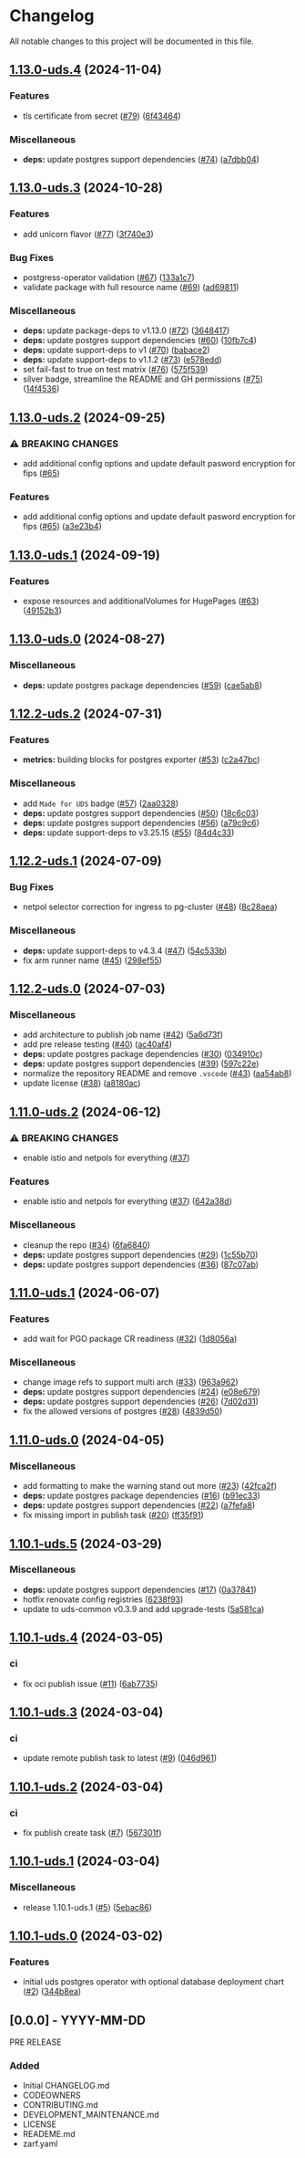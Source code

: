 # Changelog

All notable changes to this project will be documented in this file.

## [1.13.0-uds.4](https://github.com/defenseunicorns/uds-package-postgres-operator/compare/v1.13.0-uds.3...v1.13.0-uds.4) (2024-11-04)


### Features

* tls certificate from secret ([#79](https://github.com/defenseunicorns/uds-package-postgres-operator/issues/79)) ([6f43464](https://github.com/defenseunicorns/uds-package-postgres-operator/commit/6f43464a2827e6937d3f5027e5e6efdd5c19483f))


### Miscellaneous

* **deps:** update postgres support dependencies ([#74](https://github.com/defenseunicorns/uds-package-postgres-operator/issues/74)) ([a7dbb04](https://github.com/defenseunicorns/uds-package-postgres-operator/commit/a7dbb04902ed3e913347615094dabb4d45c002f3))

## [1.13.0-uds.3](https://github.com/defenseunicorns/uds-package-postgres-operator/compare/v1.13.0-uds.2...v1.13.0-uds.3) (2024-10-28)


### Features

* add unicorn flavor ([#77](https://github.com/defenseunicorns/uds-package-postgres-operator/issues/77)) ([3f740e3](https://github.com/defenseunicorns/uds-package-postgres-operator/commit/3f740e3f94a26b6c2b06c15e5c225ce56594c860))


### Bug Fixes

* postgress-operator validation ([#67](https://github.com/defenseunicorns/uds-package-postgres-operator/issues/67)) ([133a1c7](https://github.com/defenseunicorns/uds-package-postgres-operator/commit/133a1c7f28b74756f558c65a2d99345271dc8ce7))
* validate package with full resource name ([#69](https://github.com/defenseunicorns/uds-package-postgres-operator/issues/69)) ([ad69811](https://github.com/defenseunicorns/uds-package-postgres-operator/commit/ad6981150033aac60d59c1686170161a512952df))


### Miscellaneous

* **deps:** update package-deps to v1.13.0 ([#72](https://github.com/defenseunicorns/uds-package-postgres-operator/issues/72)) ([3648417](https://github.com/defenseunicorns/uds-package-postgres-operator/commit/3648417eadc11b246f58ff3e42e5a984d4272936))
* **deps:** update postgres support dependencies ([#60](https://github.com/defenseunicorns/uds-package-postgres-operator/issues/60)) ([10fb7c4](https://github.com/defenseunicorns/uds-package-postgres-operator/commit/10fb7c4aa93b582b5bf260b6e41227595ea45ec4))
* **deps:** update support-deps to v1 ([#70](https://github.com/defenseunicorns/uds-package-postgres-operator/issues/70)) ([babace2](https://github.com/defenseunicorns/uds-package-postgres-operator/commit/babace2ee72587f2438aa584ec352061e54b5414))
* **deps:** update support-deps to v1.1.2 ([#73](https://github.com/defenseunicorns/uds-package-postgres-operator/issues/73)) ([e578edd](https://github.com/defenseunicorns/uds-package-postgres-operator/commit/e578edd3ab97870d86157dbcbaf1bb971001801b))
* set fail-fast to true on test matrix ([#76](https://github.com/defenseunicorns/uds-package-postgres-operator/issues/76)) ([575f539](https://github.com/defenseunicorns/uds-package-postgres-operator/commit/575f53966e747fa57642cd86b5351da57953618d))
* silver badge, streamline the README and GH permissions ([#75](https://github.com/defenseunicorns/uds-package-postgres-operator/issues/75)) ([14f4536](https://github.com/defenseunicorns/uds-package-postgres-operator/commit/14f45364a875f7873087654aa6a3c778e16d3f75))

## [1.13.0-uds.2](https://github.com/defenseunicorns/uds-package-postgres-operator/compare/v1.13.0-uds.1...v1.13.0-uds.2) (2024-09-25)


### ⚠ BREAKING CHANGES

* add additional config options and update default pasword encryption for fips ([#65](https://github.com/defenseunicorns/uds-package-postgres-operator/issues/65))

### Features

* add additional config options and update default pasword encryption for fips ([#65](https://github.com/defenseunicorns/uds-package-postgres-operator/issues/65)) ([a3e23b4](https://github.com/defenseunicorns/uds-package-postgres-operator/commit/a3e23b4d75f67832d1d2452c068e0155805d12f0))

## [1.13.0-uds.1](https://github.com/defenseunicorns/uds-package-postgres-operator/compare/v1.13.0-uds.0...v1.13.0-uds.1) (2024-09-19)


### Features

* expose resources and additionalVolumes for HugePages ([#63](https://github.com/defenseunicorns/uds-package-postgres-operator/issues/63)) ([49152b3](https://github.com/defenseunicorns/uds-package-postgres-operator/commit/49152b36cee10c7314f04811a7a9e2341f122ccb))

## [1.13.0-uds.0](https://github.com/defenseunicorns/uds-package-postgres-operator/compare/v1.12.2-uds.2...v1.13.0-uds.0) (2024-08-27)


### Miscellaneous

* **deps:** update postgres package dependencies ([#59](https://github.com/defenseunicorns/uds-package-postgres-operator/issues/59)) ([cae5ab8](https://github.com/defenseunicorns/uds-package-postgres-operator/commit/cae5ab894e7b203b73ef3b7d3f57d5f04be93caf))

## [1.12.2-uds.2](https://github.com/defenseunicorns/uds-package-postgres-operator/compare/v1.12.2-uds.1...v1.12.2-uds.2) (2024-07-31)


### Features

* **metrics:** building blocks for postgres exporter ([#53](https://github.com/defenseunicorns/uds-package-postgres-operator/issues/53)) ([c2a47bc](https://github.com/defenseunicorns/uds-package-postgres-operator/commit/c2a47bc77ccf3fda6f302a11968d879337ff4957))


### Miscellaneous

* add `Made for UDS` badge ([#57](https://github.com/defenseunicorns/uds-package-postgres-operator/issues/57)) ([2aa0328](https://github.com/defenseunicorns/uds-package-postgres-operator/commit/2aa032862718c462f51032a2951f26249e344f98))
* **deps:** update postgres support dependencies ([#50](https://github.com/defenseunicorns/uds-package-postgres-operator/issues/50)) ([18c6c03](https://github.com/defenseunicorns/uds-package-postgres-operator/commit/18c6c03b5dc1fdc583277f40b1233779ac43ec9a))
* **deps:** update postgres support dependencies ([#56](https://github.com/defenseunicorns/uds-package-postgres-operator/issues/56)) ([a79c9c6](https://github.com/defenseunicorns/uds-package-postgres-operator/commit/a79c9c68e18fdf0b7d97852b9a2af3615f911428))
* **deps:** update support-deps to v3.25.15 ([#55](https://github.com/defenseunicorns/uds-package-postgres-operator/issues/55)) ([84d4c33](https://github.com/defenseunicorns/uds-package-postgres-operator/commit/84d4c33818eaefa72b241d733b937620b627762c))

## [1.12.2-uds.1](https://github.com/defenseunicorns/uds-package-postgres-operator/compare/v1.12.2-uds.0...v1.12.2-uds.1) (2024-07-09)


### Bug Fixes

* netpol selector correction for ingress to pg-cluster ([#48](https://github.com/defenseunicorns/uds-package-postgres-operator/issues/48)) ([8c28aea](https://github.com/defenseunicorns/uds-package-postgres-operator/commit/8c28aea517b087093b509636c0e47ef37ad7141d))


### Miscellaneous

* **deps:** update support-deps to v4.3.4 ([#47](https://github.com/defenseunicorns/uds-package-postgres-operator/issues/47)) ([54c533b](https://github.com/defenseunicorns/uds-package-postgres-operator/commit/54c533b3befbd7330abec4c84e2644e18beb7eb0))
* fix arm runner name ([#45](https://github.com/defenseunicorns/uds-package-postgres-operator/issues/45)) ([298ef55](https://github.com/defenseunicorns/uds-package-postgres-operator/commit/298ef5519d24eca3b13550b966db7eb6dbe3c6f1))

## [1.12.2-uds.0](https://github.com/defenseunicorns/uds-package-postgres-operator/compare/v1.11.0-uds.2...v1.12.2-uds.0) (2024-07-03)


### Miscellaneous

* add architecture to publish job name ([#42](https://github.com/defenseunicorns/uds-package-postgres-operator/issues/42)) ([5a6d73f](https://github.com/defenseunicorns/uds-package-postgres-operator/commit/5a6d73f5d7731d919493e6d29614c1bf3739fc9b))
* add pre release testing ([#40](https://github.com/defenseunicorns/uds-package-postgres-operator/issues/40)) ([ac40af4](https://github.com/defenseunicorns/uds-package-postgres-operator/commit/ac40af4a8b24885f2cb8dac81d45a8e8caae0f50))
* **deps:** update postgres package dependencies ([#30](https://github.com/defenseunicorns/uds-package-postgres-operator/issues/30)) ([034910c](https://github.com/defenseunicorns/uds-package-postgres-operator/commit/034910cb2ff1fb13cf8a711931204aa5fc0dcd49))
* **deps:** update postgres support dependencies ([#39](https://github.com/defenseunicorns/uds-package-postgres-operator/issues/39)) ([597c22e](https://github.com/defenseunicorns/uds-package-postgres-operator/commit/597c22e8e4b06187ed77d77d4ad94c60c0ae5fab))
* normalize the repository README and remove `.vscode` ([#43](https://github.com/defenseunicorns/uds-package-postgres-operator/issues/43)) ([aa54ab8](https://github.com/defenseunicorns/uds-package-postgres-operator/commit/aa54ab8882e317bc53092d3c1ef44a44bd72f7ad))
* update license ([#38](https://github.com/defenseunicorns/uds-package-postgres-operator/issues/38)) ([a8180ac](https://github.com/defenseunicorns/uds-package-postgres-operator/commit/a8180ac5c54e6733c3bbc715a04ad588e8864bbe))

## [1.11.0-uds.2](https://github.com/defenseunicorns/uds-package-postgres-operator/compare/v1.11.0-uds.1...v1.11.0-uds.2) (2024-06-12)


### ⚠ BREAKING CHANGES

* enable istio and netpols for everything ([#37](https://github.com/defenseunicorns/uds-package-postgres-operator/issues/37))

### Features

* enable istio and netpols for everything ([#37](https://github.com/defenseunicorns/uds-package-postgres-operator/issues/37)) ([642a38d](https://github.com/defenseunicorns/uds-package-postgres-operator/commit/642a38d91f07e5564e9c74742c8a8f0be2a860cf))


### Miscellaneous

* cleanup the repo ([#34](https://github.com/defenseunicorns/uds-package-postgres-operator/issues/34)) ([6fa6840](https://github.com/defenseunicorns/uds-package-postgres-operator/commit/6fa6840f61b3fca289fd0e2b8a4a42f807bd850e))
* **deps:** update postgres support dependencies ([#29](https://github.com/defenseunicorns/uds-package-postgres-operator/issues/29)) ([1c55b70](https://github.com/defenseunicorns/uds-package-postgres-operator/commit/1c55b7010c9efc5f2c3e8a18d7d63a82b61e27e8))
* **deps:** update postgres support dependencies ([#36](https://github.com/defenseunicorns/uds-package-postgres-operator/issues/36)) ([87c07ab](https://github.com/defenseunicorns/uds-package-postgres-operator/commit/87c07ab27de9703cb6bd8cb15cc076dbdb870956))

## [1.11.0-uds.1](https://github.com/defenseunicorns/uds-package-postgres-operator/compare/v1.11.0-uds.0...v1.11.0-uds.1) (2024-06-07)


### Features

* add wait for PGO package CR readiness ([#32](https://github.com/defenseunicorns/uds-package-postgres-operator/issues/32)) ([1d8056a](https://github.com/defenseunicorns/uds-package-postgres-operator/commit/1d8056ab7ca35f15a7870055829f6ad28998a2d2))


### Miscellaneous

* change image refs to support multi arch ([#33](https://github.com/defenseunicorns/uds-package-postgres-operator/issues/33)) ([963a962](https://github.com/defenseunicorns/uds-package-postgres-operator/commit/963a9629fb5392b549544fdd5340fbca0a3f1d2c))
* **deps:** update postgres support dependencies ([#24](https://github.com/defenseunicorns/uds-package-postgres-operator/issues/24)) ([e08e679](https://github.com/defenseunicorns/uds-package-postgres-operator/commit/e08e67942f8c502a3819c15be5eb35407b53c7de))
* **deps:** update postgres support dependencies ([#26](https://github.com/defenseunicorns/uds-package-postgres-operator/issues/26)) ([7d02d31](https://github.com/defenseunicorns/uds-package-postgres-operator/commit/7d02d3171cb02b69e515f56199de9ae12a43eb0f))
* fix the allowed versions of postgres ([#28](https://github.com/defenseunicorns/uds-package-postgres-operator/issues/28)) ([4839d50](https://github.com/defenseunicorns/uds-package-postgres-operator/commit/4839d5080189428a4b8d977fb718c3b9f6ba3638))

## [1.11.0-uds.0](https://github.com/defenseunicorns/uds-package-postgres-operator/compare/v1.10.1-uds.5...v1.11.0-uds.0) (2024-04-05)


### Miscellaneous

* add formatting to make the warning stand out more ([#23](https://github.com/defenseunicorns/uds-package-postgres-operator/issues/23)) ([42fca2f](https://github.com/defenseunicorns/uds-package-postgres-operator/commit/42fca2fbb0aa58bfc895215cbeee94721ac2b6b1))
* **deps:** update postgres package dependencies ([#16](https://github.com/defenseunicorns/uds-package-postgres-operator/issues/16)) ([b91ec33](https://github.com/defenseunicorns/uds-package-postgres-operator/commit/b91ec332e0f73973b98c0b31af0915e0900b85a8))
* **deps:** update postgres support dependencies ([#22](https://github.com/defenseunicorns/uds-package-postgres-operator/issues/22)) ([a7fefa8](https://github.com/defenseunicorns/uds-package-postgres-operator/commit/a7fefa8f321b9898e5754a2ccba916991ddd9b18))
* fix missing import in publish task ([#20](https://github.com/defenseunicorns/uds-package-postgres-operator/issues/20)) ([ff35f91](https://github.com/defenseunicorns/uds-package-postgres-operator/commit/ff35f9183f3eb3757e339f6e2c0472eb5f1fc971))

## [1.10.1-uds.5](https://github.com/defenseunicorns/uds-package-postgres-operator/compare/v1.10.1-uds.4...v1.10.1-uds.5) (2024-03-29)


### Miscellaneous

* **deps:** update postgres support dependencies ([#17](https://github.com/defenseunicorns/uds-package-postgres-operator/issues/17)) ([0a37841](https://github.com/defenseunicorns/uds-package-postgres-operator/commit/0a3784196133d7495b4f38b4a4edea7e4c5dc632))
* hotfix renovate config registries ([6238f93](https://github.com/defenseunicorns/uds-package-postgres-operator/commit/6238f9367ebb3d0a42b20722eb4a8186c6705137))
* update to uds-common v0.3.9 and add upgrade-tests ([5a581ca](https://github.com/defenseunicorns/uds-package-postgres-operator/commit/5a581ca1914eb185312905ad2dbe057dd382b370))

## [1.10.1-uds.4](https://github.com/defenseunicorns/uds-package-postgres-operator/compare/v1.10.1-uds.3...v1.10.1-uds.4) (2024-03-05)


### ci

* fix oci publish issue ([#11](https://github.com/defenseunicorns/uds-package-postgres-operator/issues/11)) ([6ab7735](https://github.com/defenseunicorns/uds-package-postgres-operator/commit/6ab7735dce5b61de9f4589f51ad5c7a14397e8d4))

## [1.10.1-uds.3](https://github.com/defenseunicorns/uds-package-postgres-operator/compare/v1.10.1-uds.2...v1.10.1-uds.3) (2024-03-04)


### ci

* update remote publish task to latest ([#9](https://github.com/defenseunicorns/uds-package-postgres-operator/issues/9)) ([046d961](https://github.com/defenseunicorns/uds-package-postgres-operator/commit/046d96157bc22dfc1164685eb9d6f2c84fde2302))

## [1.10.1-uds.2](https://github.com/defenseunicorns/uds-package-postgres-operator/compare/v1.10.1-uds.1...v1.10.1-uds.2) (2024-03-04)


### ci

* fix publish create task ([#7](https://github.com/defenseunicorns/uds-package-postgres-operator/issues/7)) ([567301f](https://github.com/defenseunicorns/uds-package-postgres-operator/commit/567301f92b6be6f705532fd332087422521a82dc))

## [1.10.1-uds.1](https://github.com/defenseunicorns/uds-package-postgres-operator/compare/v1.10.1-uds.0...v1.10.1-uds.1) (2024-03-04)


### Miscellaneous

* release 1.10.1-uds.1 ([#5](https://github.com/defenseunicorns/uds-package-postgres-operator/issues/5)) ([5ebac86](https://github.com/defenseunicorns/uds-package-postgres-operator/commit/5ebac865bd256ec9a3e5dc9518acf5843b707abe))

## [1.10.1-uds.0](https://github.com/defenseunicorns/uds-package-postgres-operator/compare/v1.10.1-uds.0...v1.10.1-uds.0) (2024-03-02)


### Features

* initial uds postgres operator with optional database deployment chart ([#2](https://github.com/defenseunicorns/uds-package-postgres-operator/issues/2)) ([344b8ea](https://github.com/defenseunicorns/uds-package-postgres-operator/commit/344b8eaf412c864344411de0d6a62ef01e6f7485))

## [0.0.0] - YYYY-MM-DD
PRE RELEASE

### Added
- Initial CHANGELOG.md
- CODEOWNERS
- CONTRIBUTING.md
- DEVELOPMENT_MAINTENANCE.md
- LICENSE
- READEME.md
- zarf.yaml
